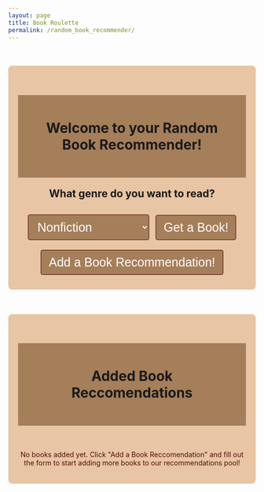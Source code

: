 ```yaml
---
layout: page 
title: Book Roulette
permalink: /random_book_recommender/
---
```

<style>
    .container {
        max-width: 800px;
        margin: 50px auto;
        padding: 20px;
        background-color: #E8C5A4;
        border-radius: 8px;
        text-align: center;
    }

    h1 {
        background: #a57e5a/*#6e8a60*/;
        padding: 50px;
        font-size: 2em;
        text-align: center;
    }

    h2 {
        margin: 20px;
        font-size: 1.5em:
    }

    /*input {
        padding: 15px;
    }*/

    ul {
        list-style-position: inside;
        gap: 16px;
        font-size: 18px;
        color: #E5E7EB;
    }

    select, button {
        padding: 10px 15px;
        font-size: 25px;
        margin: 10px 5px;
        border: 1px solid;
        color: white;
        background-color: #a57e5a;
        border-color: #500A0A;
        border-radius: 4px;
        cursor: pointer;
    }

    .updateButton, .deleteButton, #save-update, #cancel-update {
        padding: 5px 10px;
        font-size: 15px;
        margin: 5px 2.5px;
        border: 1px solid;
        color: white;
        background-color: #a57e5a;
        border-color: #500A0A;
        border-radius: 4px;
        cursor: pointer;
    }

    select:focus, button:hover {
        background-color: #500A0A/*#72db8e*/;
        transition: 0.3s;   
    }

    #edit-genre {
        padding: 5px 10px;
        font-size: 15px;
        margin: 5px 2.5px;
        border: 1px solid;
        color: white;
        background-color: #a57e5a;
        border-color: #500A0A;
        border-radius: 4px;
        cursor: pointer;
    }

    .book_details {
        margin-top: 20px;
        text-align: center;
        display: flex;
        align-items: center;
    }

    .book_cover {
        max-width: 200px;
        margin: 10px auto;
        display: flex;
        align-items: center;
        border-width: 8px;
        border-color: #eda579;
    }

    .description {
        font-size: 0.9em;
        margin: 10px 0;
    }

    .start_over {
        margin-top: 20px;
        /*background-color:*/
        color: white;
        border: none;
        padding: 10px 15px;
        cursor: pointer;
        border-radius: 4px;
    }

    .start_over:hover {
        /*background-color:*/
    }

    input, textarea {
        width: 75%;
        padding: 10px;
        margin-bottom: 10px;
        border: 1px solid #ccc;
        border-radius: 4px;
        font-size: 14px;
    }

    table {
        color: #E5E7EB;
        background: #a57e5a;
        width: 100%;
        border-collapse: collapse;
    }

    th {
        background-color: #500A0A;
    }

    th:nth-child(1), td:nth-child(1) { /* Cover column */
        width: 15%;
    }

    th:nth-child(2), td:nth-child(2) { /* Title column */
        width: 15%;
    }

    th:nth-child(3), td:nth-child(3) { /* Author column */
        width: 15%;
    }

    th:nth-child(4), td:nth-child(4) { /* Genre column */
        width: 10%;
    }

    th:nth-child(5), td:nth-child(5) { /* Description column */
        width: 35%;
    }

    th:nth-child(6), td:nth-child(6) { /* Actions column */
        width: 10%;
    }
</style>
<html>
    <div class="container">
        <h1>Welcome to your Random Book Recommender!</h1>
        <div id="genre_selection">
            <h2>What genre do you want to read?</h2>
            <select id="genre">
                <option value="nonfiction">Nonfiction</option>
                <option value="historical_fiction">Historical Fiction</option>
                <option value="suspense_thriller">Suspense/Thriller</option>
                <option value="fantasy">Fantasy</option>
                <option value="romance">Romance</option>
                <option value="dystopian">Dystopian</option>
                <option value="classic">Classics</option>
                <option value="mystery">Mystery</option>
            </select>
            <button id="getRandomBookButton" onclick="getRandomBook()">Get a Book!</button>
        </div>
        <div id="book_display" class="book_details" style="display: none;">
            <div class="book_cover"><img id="book_cover" alt="Book Cover"></div>
            <h2 id="book_title"></h2>
            <h3 id="book_author"></h3>
            <p id="book_description" class="description"></p>
            <button class="start_over" id="startOver" onclick="startOver()">Get a Different Book</button>
        </div>
        <!--This section is the display for adding a bookrec-->
        <div id="addBookRec">
            <button onclick="inputBookRec()">Add a Book Recommendation!</button>
        </div>
        <div id="input_bookrec" class="bookrec_table" style="display: none;">
            <form id="bookRecForm">
                <p><label>
                    Book Title:
                    <input type="text" name="title" id="title" placeholder="Enter Book Title" required>
                </label></p>
                <p><label>
                    Author:
                    <input type="text" name="author" id="author" placeholder="Enter Book Author" required>
                </label></p>
                <p><label>
                    Genre:
                    <!--<input type="text" name="genre" id="genre" required>-->
                    <select name="genre" id="book_genre" required>
                        <option value="nonfiction">Nonfiction</option>
                        <option value="historical_fiction">Historical Fiction</option>
                        <option value="suspense_thriller">Suspense/Thriller</option>
                        <option value="fantasy">Fantasy</option>
                        <option value="romance">Romance</option>
                        <option value="dystopian">Dystopian</option>
                        <option value="classic">Classics</option>
                        <option value="mystery">Mystery</option>
                    </select>
                </label></p>
                <p><label>
                    Description:
                    <textarea type="text" name="description" rows="5" id="description" placeholder="Enter a short summary of the book" required></textarea>
                </label></p>
                <p><label>
                    Book Cover Image URL:
                    <input type="url" name="cover_url" id="cover_url" placeholder="Enter Book Cover Image URL" required>
                </label></p>
                <p>
                    <button type="submit">Add Book</button>
                    <button type="reset" class="clear_form">Reset</button>
                </p>
            </form>
        </div>
    </div>
    <div id="book_table" class="container">
        <h1>Added Book Reccomendations</h1>
        <br>
        <div id="book_table_content">
            <p style="color: #500A0A">No books added yet. Click "Add a  Book Reccomendation" and fill out the form to start adding more books to our recommendations pool!</p>
        </div>
    </div>

<script type="module">
    import {pythonURI, fetchOptions} from '{{site.baseurl}}/assets/js/api/config.js';
    //The genreMap object maps the dropdown values (nonfiction, historical_fiction, etc.) to terms recognized by the bookdb API (e.g., "Nonfiction", "Suspense/Thriller").

    const genreMap = {
        nonfiction: "Nonfiction",
        historical_fiction: "Historical Fiction",
        suspense_thriller: "Suspense/Thriller",
        fantasy: "Fantasy",
        romance: "Romance",
        dystopian: "Dystopian",
        classic: "Classics",
        mystery: "Mystery"
    };
    //
    //let lastAddedBookId = null; //for deleting the book by last ID
    //let lastAddedBookData = null; //for updating the last book

    function getRandomBook() {
    //Get the selected genre from the dropdown
    //const genre = document.getElementById("genre").value;
    const genreKey = document.getElementById("genre").value;
    const query = genreMap[genreKey] || "Nonfiction"; // Fallback to "fiction" if genre not mapped
    //
    //Build the API URL with the selected genre as a query parameter
    //const apiUrl = `${pythonURI}/api/random_book?genre=${encodeURIComponent(query)}`;
    const apiUrl = `${pythonURI}/api/random_bookrec?genre=${encodeURIComponent(query)}`;
    //Fetch data from the backend API
    fetch(apiUrl, fetchOptions) // Flask server endpoint
        .then((response) => {

                if (!response.ok) {
                    throw new Error('No books found for the selected genre.');
                }
                return response.json();
            })
            .then((book) => {
                displayBook(book); // Display the book details on the page
            })
            .catch((error) => {
                console.error("Error fetching data:", error);
                alert("An error occurred while fetching the book. Please try again.");
            });
    }
    function displayBook(book) {
        const { title, author, description, image_cover } = book;
        document.getElementById("book_title").innerText = title;
        document.getElementById("book_author").innerText = `By: ${author}`;
        document.getElementById("book_description").innerText = description;
        document.getElementById("book_cover").src = image_cover;
        document.getElementById("book_cover").style.display = image_cover ? "block" : "none";
        document.getElementById("genre_selection").style.display = "none";
        document.getElementById("book_display").style.display = "block";
    }
    function startOver() { //redirects the book display back to the default display
        document.getElementById("genre_selection").style.display = "block";
        document.getElementById("book_display").style.display = "none";
    }

    //Adding, Updating, Deleting Book Reccomendations Section

    // Function to display the book recommendation input form
    function inputBookRec() {
        document.getElementById("input_bookrec").style.display = "block";
        document.getElementById("add_bookrec").style.display = "none";
    }

    // Function to add a book recommendation
    document.getElementById('input_bookrec').addEventListener('submit', async function(event) {
        event.preventDefault();

        const title = document.getElementById('title').value;
        const author = document.getElementById('author').value;
        const genre = document.getElementById('book_genre').value;
        const description = document.getElementById('description').value;
        const coverImageUrl = document.getElementById('cover_url').value;

        const bookData = {
            title: title,
            author: author,
            genre: genre,
            description: description,
            cover_url: coverImageUrl
        };
        
        try {
            const response = await fetch(`${pythonURI}/api/suggest`, {  // Use /api/suggest endpoint
                ...fetchOptions,
                method: 'POST',
                headers: {
                    'Content-Type': 'application/json'
                },
                body: JSON.stringify(bookData)
            });

            if (!response.ok) {
                throw new Error('Failed to add book to reccomendations: ' + response.statusText);
            }

            const result = await response.json();
            console.log("Book reccomendation added successfully")
            alert('Book added successfully!');
            document.getElementById('bookRecForm').reset();
            fetchBooks();  // Refresh book list
        } catch (error) {
            console.error('Error adding book to reccomendations:', error);
            alert('Error adding book to reccomendations: ' + error.message);
        }
    });

    // Function to delete the last entered book recommendation
    async function deleteBook(title) {
        if (confirm(`Are you sure you want to delete "${title}"?`)) {
            try {
                const response = await fetch(`${pythonURI}/api/suggest`, {
                    ...fetchOptions,
                    method: 'DELETE',
                    headers: {
                        'Content-Type': 'application/json'
                    },
                    body: JSON.stringify({ title }) // Pass title as an object
                });

                if (!response.ok) {
                    throw new Error('Failed to delete book: ' + response.statusText);
                }

                console.log("Book deleted successfully");
                alert('Book deleted successfully!');
                fetchBooks(); // Refresh the book list
            } catch (error) {
                console.error('Error deleting book:', error);
                alert('Error deleting book: ' + error.message);
            }
        } else {
            alert("Deletion canceled");
        }
    }
    // Function to update the last added book recommendation
    async function updateBook(title) {
        const bookContainer = Array.from(document.querySelectorAll('.book'))
            .find(book => book.querySelector('td:nth-child(2)').innerText === title);

        if (!bookContainer) {
            alert('Book not found for update.');
            return;
        }

        const currentTitle = bookContainer.querySelector('td:nth-child(2)').innerText;
        const currentAuthor = bookContainer.querySelector('td:nth-child(3)').innerText;
        const currentGenre = bookContainer.querySelector('td:nth-child(4)').innerText;
        const currentDescription = bookContainer.querySelector('td:nth-child(5)').innerText;
        const currentCoverUrl = bookContainer.querySelector('img').src;

    // Replace static fields with editable inputs
    bookContainer.innerHTML = `
        <td><input type="text" id="edit-cover-url" value="${currentCoverUrl}" placeholder="Cover URL"></td>
        <td><input type="text" id="edit-title" value="${currentTitle}" placeholder="Title"></td>
        <td><input type="text" id="edit-author" value="${currentAuthor}" placeholder="Author"></td>
        <td>
            <select id="edit-genre">
                <option value="Classics" ${currentGenre === 'Classics' ? 'selected' : ''}>Classics</option>
                <option value="Fantasy" ${currentGenre === 'Fantasy' ? 'selected' : ''}>Fantasy</option>
                <option value="Nonfiction" ${currentGenre === 'Nonfiction' ? 'selected' : ''}>Nonfiction</option>
                <option value="Historical Fiction" ${currentGenre === 'Historical Fiction' ? 'selected' : ''}>Historical Fiction</option>
                <option value="Suspense/Thriller" ${currentGenre === 'Suspense/Thriller' ? 'selected' : ''}>Suspense/Thriller</option>
                <option value="Romance" ${currentGenre === 'Romance' ? 'selected' : ''}>Romance</option>
                <option value="Dystopian" ${currentGenre === 'Dystopian' ? 'selected' : ''}>Dystopian</option>
                <option value="Mystery" ${currentGenre === 'Mystery' ? 'selected' : ''}>Mystery</option>
            </select>
        </td>
        <td><textarea id="edit-description" placeholder="Description">${currentDescription}</textarea></td>
        <td>
            <button id="save-update">OK</button>
            <button id="cancel-update">Cancel</button>
        </td>
    `;

    // Handle Cancel Button
    document.getElementById('cancel-update').addEventListener('click', () => {
        fetchBooks(); // Reload the book list to cancel editing
    });

    document.getElementById('save-update').addEventListener('click', async () => {
        const updatedTitle = document.getElementById('edit-title').value;
        const updatedAuthor = document.getElementById('edit-author').value;
        const updatedGenre = document.getElementById('edit-genre').value;
        const updatedDescription = document.getElementById('edit-description').value;
        const updatedCoverUrl = document.getElementById('edit-cover-url').value;

        const updatedBookData = {
            title: title,
            author: updatedAuthor,
            genre: updatedGenre,
            description: updatedDescription,
            cover_url: updatedCoverUrl
        };

        try {
            const response = await fetch(`${pythonURI}/api/suggest`, {
                ...fetchOptions,
                method: 'PUT',
                headers: {
                    'Content-Type': 'application/json'
                },
                body: JSON.stringify(updatedBookData)
            });

            if (!response.ok) {
                throw new Error('Failed to update book: ' + response.statusText);
            }

            console.log('Book updated successfully');
            alert('Book updated successfully!');
            fetchBooks(); // Refresh the book list
        } catch (error) {
            console.error('Error updating book:', error);
            alert('Error updating book: ' + error.message);
        }
    });
}
    // create list at bottom
        async function fetchBooks() {
        try {
            const response = await fetch(new URL(`${pythonURI}/api/suggest/book`), fetchOptions); // Fetch all suggested books
            if (!response.ok) {
                throw new Error('Failed to fetch books: ' + response.statusText);
            }

            const books = await response.json();

            // Filter out static books
            const userAddedBooks = books.filter(book => book.title !== 'The Raven Boys' && book.title !== 'Catch-22');

            const bookList = document.getElementById('book_table_content');
            if (userAddedBooks.length === 0) {
                bookList.innerHTML = '<p style="color: #000000">No books added yet. Fill out the form above to start adding your favorite books!</p>';
                return;
            }

        // Render books
        bookList.innerHTML = `
            <table>
                <thead>
                    <tr>
                        <th>Cover</th>
                        <th>Title</th>
                        <th>Author</th>
                        <th>Genre</th>
                        <th>Descriptions</th>
                        <th>Actions</th>
                    </tr>
                </thead>
                <tbody>
                    ${userAddedBooks.map(book => `
                        <tr class="book">
                            <td><img src="${book.cover_url}" alt="Cover image of ${book.title}" style="max-width: 100px;"></td>
                            <td>${book.title}</td>
                            <td>${book.author}</td>
                            <td>${book.genre}</td>
                            <td>${book.description}</td>
                            <td>
                                <button class="updateButton" data-title="${book.title}">Update</button>
                                <button class="deleteButton" data-title="${book.title}">Delete</button>
                            </td>
                        </tr>
                    `).join('')}
                </tbody>
            </table>
        `;
        
        document.querySelectorAll('.updateButton').forEach(button => {
            button.addEventListener('click', (event) => {
                const title = event.target.dataset.title; // Get the title from data attribute
                updateBook(title);
            });
        });
        document.querySelectorAll('.deleteButton').forEach(button => {
            button.addEventListener('click', (event) => {
                const title = event.target.dataset.title; 
                deleteBook(title);
            });
        });

    } catch (error) {
        console.error('Error fetching books:', error);
    }
}

    document.addEventListener('DOMContentLoaded', () => {
        fetchBooks();
    });

    // Event listeners for various buttons
    document.getElementById('getRandomBookButton').addEventListener('click', getRandomBook);
    document.getElementById('startOver').addEventListener('click', startOver);
    document.getElementById('addBookRec').addEventListener('click', inputBookRec);
</script>
</html>